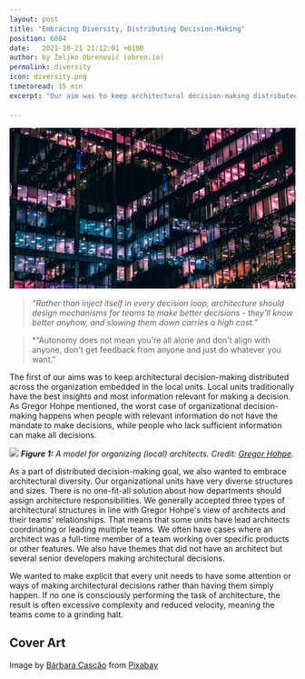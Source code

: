 ```yaml
---
layout: post
title: "Embracing Diversity, Distributing Decision-Making"
position: 6004
date:   2021-10-21 21:12:01 +0100
author: by Željko Obrenović (obren.io)
permalink: diversity
icon: diversity.png
timetoread: 15 min
excerpt: "Our aim was to keep architectural decision-making distributed across the organization embedded in the local units. Local units traditionally have the best insights and most information relevant for making a decision. As Gregor Hohpe mentioned, the worst case of organizational decision-making happens when people with relevant information do not have the mandate to make decisions, while people who lack sufficient information can make all decisions."

---
```

![](assets/images/arch/city-4991094_1920.jpg)



> *“Rather than inject itself in every decision loop, architecture should design mechanisms for teams to make better decisions - they'll know better anyhow, and slowing them down carries a high cost.”*

> *“Autonomy does not mean you're all alone and don't align with anyone, don't get feedback from anyone and just do whatever you want.”

The first of our aims was to keep architectural decision-making distributed across the organization embedded in the local units. Local units traditionally have the best insights and most information relevant for making a decision. As Gregor Hohpe mentioned, the worst case of organizational decision-making happens when people with relevant information do not have the mandate to make decisions, while people who lack sufficient information can make all decisions.

![](https://esilva.net/assets/team-architecture-topologies.png)
***Figure 1:** A model for organizing (local) architects. Credit: [Gregor Hohpe](https://architectelevator.com/architecture/organizing-architecture/).*

As a part of distributed decision-making goal, we also wanted to embrace architectural diversity. Our organizational units have very diverse structures and sizes. There is no one-fit-all solution about how departments should assign architecture responsibilities. We generally accepted three types of architectural structures in line with Gregor Hohpe's view of architects and their teams' relationships. That means that some units have lead architects coordinating or leading multiple teams. We often have cases where an architect was a full-time member of a team working over specific products or other features. We also have themes that did not have an architect but several senior developers making architectural decisions.

We wanted to make explicit that every unit needs to have some attention or ways of making architectural decisions rather than having them simply happen. If no one is consciously performing the task of architecture, the result is often excessive complexity and reduced velocity, meaning the teams come to a grinding halt.

## Cover Art

Image by <a href="https://pixabay.com/users/barbaracascao-15841899/?utm_source=link-attribution&amp;utm_medium=referral&amp;utm_campaign=image&amp;utm_content=4991094">Bárbara Cascão</a> from <a href="https://pixabay.com/?utm_source=link-attribution&amp;utm_medium=referral&amp;utm_campaign=image&amp;utm_content=4991094">Pixabay</a>
